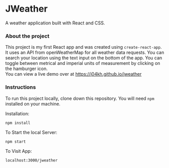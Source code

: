 # JWeather

A weather application built with React and CSS.


### About the project 

This project is my first React app and was created using `create-react-app`. It uses an API from openWeatherMap for all weather data requests. You can search your location using the text input on the bottom of the app. You can toggle between metrical and imperial units of measurement by clicking on the hamburger icon.  
You can view a live demo over at https://j04kh.github.io/jweather


### Instructions 

To run this project locally, clone down this repository. You will need `npm` installed on your machine.

Installation:

`npm install`

To Start the local Server:

`npm start`

To Visit App:

`localhost:3000/jweather`


